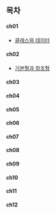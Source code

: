 ## 목차

#### ch01
* [클래스와 데이터](https://github.com/amazon7737/box/tree/main/Java/%EC%8B%A4%EC%A0%84_%EC%9E%90%EB%B0%94_%EA%B0%95%EC%9D%98/%EA%B8%B0%EB%B3%B8/ch01)

#### ch02
* [기본형과 참조형](https://github.com/amazon7737/box/tree/main/Java/%EC%8B%A4%EC%A0%84_%EC%9E%90%EB%B0%94_%EA%B0%95%EC%9D%98/%EA%B8%B0%EB%B3%B8/ch02)
  
#### ch03

#### ch04

#### ch05

#### ch06

#### ch07

#### ch08

#### ch09

#### ch10

#### ch11

#### ch12


